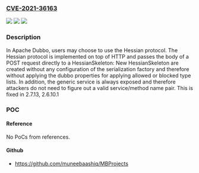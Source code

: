 ### [CVE-2021-36163](https://cve.mitre.org/cgi-bin/cvename.cgi?name=CVE-2021-36163)
![](https://img.shields.io/static/v1?label=Product&message=Apache%20Dubbo&color=blue)
![](https://img.shields.io/static/v1?label=Version&message=Apache%20Dubbo%202.7.x%3C%3D%202.7.12%20&color=brighgreen)
![](https://img.shields.io/static/v1?label=Vulnerability&message=Remote%20Code%20Execution%20by%20tempering%20the%20serialization%20id%20on%20server%20side.&color=brighgreen)

### Description

In Apache Dubbo, users may choose to use the Hessian protocol. The Hessian protocol is implemented on top of HTTP and passes the body of a POST request directly to a HessianSkeleton: New HessianSkeleton are created without any configuration of the serialization factory and therefore without applying the dubbo properties for applying allowed or blocked type lists. In addition, the generic service is always exposed and therefore attackers do not need to figure out a valid service/method name pair. This is fixed in 2.7.13, 2.6.10.1

### POC

#### Reference
No PoCs from references.

#### Github
- https://github.com/muneebaashiq/MBProjects

